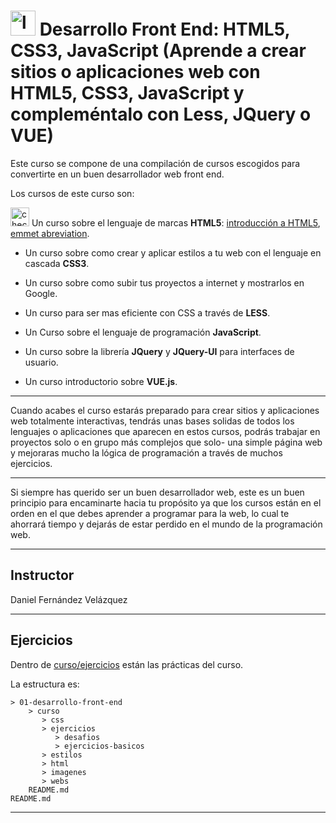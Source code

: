 # <img width="40" height="40" src="https://img.icons8.com/emoji/48/laptop-emoji.png" alt="laptop"/>  Desarrollo Front End: HTML5, CSS3, JavaScript (Aprende a crear sitios o aplicaciones web con HTML5, CSS3, JavaScript y compleméntalo con Less, JQuery o VUE)

Este curso se compone de una compilación de cursos escogidos para convertirte en un buen desarrollador web front end.

Los cursos de este curso son:

<img width="30" height="30" src="https://img.icons8.com/emoji/30/check-mark-emoji.png" alt="check mark"/> Un curso sobre el lenguaje de marcas **HTML5**: [introducción a HTML5](https://github.com/eugenia1984/desarrollo-front-end-html-css-javascript/tree/main/01-desarrollo-front-end/teoria/intro_html.md), [emmet abreviation](https://github.com/eugenia1984/desarrollo-front-end-html-css-javascript/tree/main/01-desarrollo-front-end/teoria/emmet.md).

- Un curso sobre como crear y aplicar estilos a tu web con el lenguaje en cascada **CSS3**.

- Un curso sobre como subir tus proyectos a internet y mostrarlos en Google.

- Un curso para ser mas eficiente con CSS a través de **LESS**.

- Un Curso sobre el lenguaje de programación **JavaScript**.

- Un curso sobre la librería **JQuery** y **JQuery-UI** para interfaces de usuario.

- Un curso introductorio sobre **VUE.js**.

---

Cuando acabes el curso estarás preparado para crear sitios y aplicaciones web totalmente interactivas, tendrás unas bases solidas de todos los  lenguajes o aplicaciones que aparecen en estos cursos, podrás trabajar en proyectos solo o en grupo más complejos que solo-  una simple página web y mejoraras mucho la lógica de programación a través de muchos ejercicios.

---

Si siempre has querido ser un buen desarrollador web, este es un buen principio para encaminarte hacia tu propósito ya que los cursos están en el orden en el que debes aprender a programar para la web, lo cual te ahorrará tiempo y dejarás de estar perdido en el mundo de la programación web.

---

## Instructor

Daniel Fernández Velázquez

---

## Ejercicios
Dentro de [curso/ejercicios](https://github.com/eugenia1984/desarrollo-front-end-html-css-javascript/tree/main/01-desarrollo-front-end/curso/ejercicios) están las prácticas del curso.

La estructura es:

```
> 01-desarrollo-front-end
    > curso
       > css
       > ejercicios
          > desafios
          > ejercicios-basicos
       > estilos
       > html
       > imagenes
       > webs
    README.md
README.md
```

---

